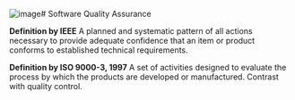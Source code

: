 ![image](https://github.com/rohayanti/Software-Quality-Assurance/assets/72117308/2df4074c-263a-4d37-a480-ea68a83c2517)# Software Quality Assurance

__Definition by IEEE__
A planned and systematic pattern of all actions necessary to provide adequate confidence that an item or product conforms to established technical requirements.

__Definition by ISO 9000-3, 1997__
A set of activities designed to evaluate the process by which the products are developed or manufactured.  Contrast with quality control.

